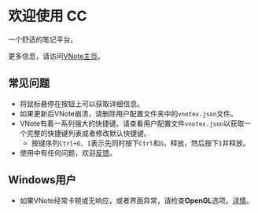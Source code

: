 # 欢迎使用 CC
一个舒适的笔记平台。

更多信息，请访问[VNote主页](https://vnotex.github.io/vnote)。

## 常见问题
* 将鼠标悬停在按钮上可以获取详细信息。
* 如果更新后VNote崩溃，请删除用户配置文件夹中的`vnotex.json`文件。
* VNote有着一系列强大的快捷键。请查看用户配置文件`vnotex.json`以获取一个完整的快捷键列表或者修改默认快捷键。
    * 按键序列`Ctrl+G, I`表示先同时按下`Ctrl`和`G`，释放，然后按下`I`并释放。
* 使用中有任何问题，欢迎[反馈](https://github.com/vnotex/vnote/issues)。

## Windows用户
* 如果VNote经常卡顿或无响应，或者界面异常，请检查**OpenGL**选项。[详情](https://github.com/vnotex/vnote/issues/853)。
